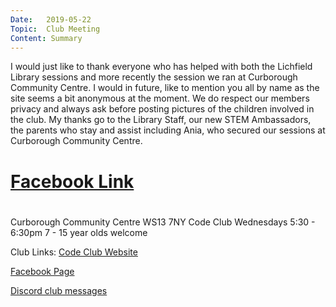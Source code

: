 ```yaml
---
Date:   2019-05-22
Topic:  Club Meeting
Content: Summary
---
```

I would just like to thank everyone who has helped with both the Lichfield Library sessions and more recently the session we ran at Curborough Community Centre. I would in future, like to mention you all by name as the site seems a bit anonymous at the moment. We do respect our members privacy and always ask before posting pictures of the children involved in the club. My thanks go to the Library Staff, our new STEM Ambassadors, the parents who stay and assist including Ania, who secured our sessions at Curborough Community Centre.

# [Facebook Link](https://www.facebook.com/1481985248595237/posts/2056204781173278/)

#
Curborough Community Centre
WS13 7NY
Code Club
Wednesdays 5:30 - 6:30pm
7 - 15 year olds welcome

Club Links:
[Code Club Website](https://lichfield-code-club.github.io/)

[Facebook Page](https://www.facebook.com/LichfieldCoders)

[Discord club messages](https://discord.gg/szz6xGK)
